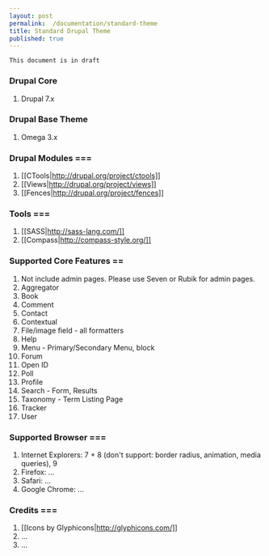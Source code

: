 ```yaml
---
layout: post
permalink:  /documentation/standard-theme
title: Standard Drupal Theme
published: true
---
```


	This document is in draft

### Drupal Core

1. Drupal 7.x

### Drupal Base Theme

1. Omega 3.x

### Drupal Modules ===

1. [[CTools|http://drupal.org/project/ctools]]
1. [[Views|http://drupal.org/project/views]]
1. [[Fences|http://drupal.org/project/fences]]

### Tools ===

1. [[SASS|http://sass-lang.com/]]
1. [[Compass|http://compass-style.org/]]

### Supported Core Features ==

1. Not include admin pages. Please use Seven or Rubik for admin pages.
1. Aggregator
1. Book
1. Comment
1. Contact
1. Contextual
1. File/image field - all formatters
1. Help
1. Menu - Primary/Secondary Menu, block
1. Forum
1. Open ID
1. Poll
1. Profile
1. Search - Form, Results
1. Taxonomy - Term Listing Page
1. Tracker
1. User

### Supported Browser ===

1. Internet Explorers: 7 + 8 (don't support: border radius, animation, media queries), 9
1. Firefox: …
1. Safari: …
1. Google Chrome: …

### Credits ===

1. [[Icons by Glyphicons|http://glyphicons.com/]]
1. …
1. …
